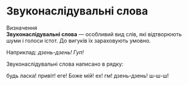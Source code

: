 # Звуконаслiдувальнi слова

<div class="eoz-wrap">
<span class="eoz">Визначення</span>
<div class="eoz-text">
<strong>Звуконаслiдувальнi слова</strong> — особливий вид слiв, якi вiдтворюють шуми i голоси iстот. До вигукiв їх зараховують умовно.
</div>
</div>


Наприклад: <i>дзень-дзень! Гуп!</i>


<quiz> 
    <question>
       <p>Звуконаслідувальні слова написано в рядку:</p>
           <answer>будь ласка! привіт!</answer>
           <answer>еге! Боже мій!</answer>
           <answer>ех! гм!</answer>
           <answer correct>дзень-дзень! ш-ш-ш!</answer>
    </question>
</quiz> 







